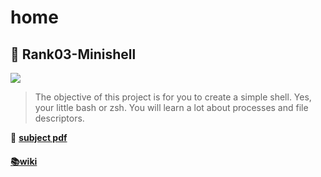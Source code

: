 # home

## 🐚 Rank03-Minishell

![](https://badge42.herokuapp.com/api/project/youkim/minishell)

> The objective of this project is for you to create a simple shell. Yes, your little bash or zsh. You will learn a lot about processes and file descriptors.

**📄** [**subject pdf**](https://cdn.intra.42.fr/pdf/pdf/26270/en.subject.pdf)

#### [📚wiki](https://scarf.gitbook.io/minishell/)
